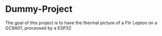 # Dummy-Project
The goal of this project is to have the thermal picture of a Flir Lepton on a GC9A01, processed by a ESP32